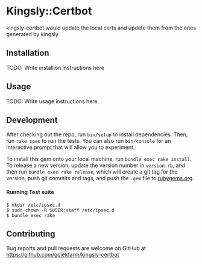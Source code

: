 # Kingsly::Certbot

kingsly-certbot would update the local certs and update them from the ones generated by kingsly

## Installation

TODO: Write installion instructions here

## Usage

TODO: Write usage instructions here

## Development

After checking out the repo, run `bin/setup` to install dependencies. Then, run `rake spec` to run the tests. You can also run `bin/console` for an interactive prompt that will allow you to experiment.

To install this gem onto your local machine, run `bundle exec rake install`. To release a new version, update the version number in `version.rb`, and then run `bundle exec rake release`, which will create a git tag for the version, push git commits and tags, and push the `.gem` file to [rubygems.org](https://rubygems.org).

#### Running Test suite

```
$ mkdir /etc/ipsec.d
$ sudo chown -R $USER:staff /etc/ipsec.d
$ bundle exec rake
```

## Contributing

Bug reports and pull requests are welcome on GitHub at https://github.com/gojekfarm/kingsly-certbot

